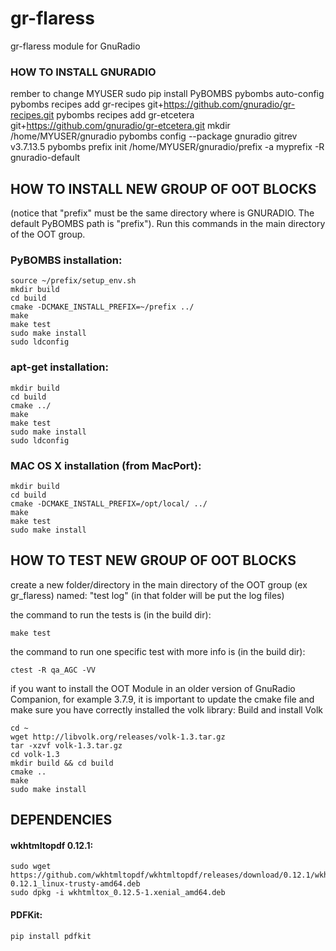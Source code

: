 # gr-flaress
gr-flaress module for GnuRadio

### HOW TO INSTALL GNURADIO
rember to change MYUSER
    sudo pip install PyBOMBS
    pybombs auto-config
    pybombs recipes add gr-recipes git+https://github.com/gnuradio/gr-recipes.git
    pybombs recipes add gr-etcetera git+https://github.com/gnuradio/gr-etcetera.git
    mkdir /home/MYUSER/gnuradio
    pybombs config --package gnuradio gitrev v3.7.13.5
    pybombs prefix init /home/MYUSER/gnuradio/prefix -a myprefix -R gnuradio-default


## HOW TO INSTALL NEW GROUP OF OOT BLOCKS
(notice that "prefix" must be the same directory where is GNURADIO. The default PyBOMBS path is "prefix"). Run this commands in the main directory of the OOT group.

### PyBOMBS installation:

    source ~/prefix/setup_env.sh  
    mkdir build  
    cd build  
    cmake -DCMAKE_INSTALL_PREFIX=~/prefix ../  
    make  
    make test  
    sudo make install  
    sudo ldconfig  

### apt-get installation:

    mkdir build   
    cd build  
    cmake ../
    make
    make test  
    sudo make install  
    sudo ldconfig  

### MAC OS X installation (from MacPort):

    mkdir build  
    cd build  
    cmake -DCMAKE_INSTALL_PREFIX=/opt/local/ ../  
    make  
    make test  
    sudo make install  

## HOW TO TEST NEW GROUP OF OOT BLOCKS
create a new folder/directory in the main directory of the OOT group (ex gr_flaress) named: "test log" (in that folder will be put the log files)

the command to run the tests is (in the build dir):

    make test   
    
the command to run one specific test with more info is (in the build dir):

    ctest -R qa_AGC -VV

if you want to install the OOT Module in an older version of GnuRadio Companion, for example 3.7.9, it is important to update the cmake file and make sure you have correctly installed the volk library: Build and install Volk

    cd ~
    wget http://libvolk.org/releases/volk-1.3.tar.gz
    tar -xzvf volk-1.3.tar.gz
    cd volk-1.3
    mkdir build && cd build
    cmake ..
    make
    sudo make install
    
    
## DEPENDENCIES

#### wkhtmltopdf 0.12.1:

    sudo wget https://github.com/wkhtmltopdf/wkhtmltopdf/releases/download/0.12.1/wkhtmltox-0.12.1_linux-trusty-amd64.deb
    sudo dpkg -i wkhtmltox_0.12.5-1.xenial_amd64.deb
#### PDFKit:

    pip install pdfkit
